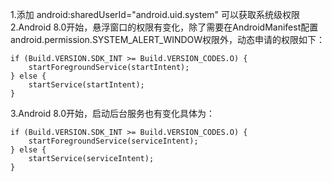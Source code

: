 1.添加 android:sharedUserId="android.uid.system" 可以获取系统级权限
2.Android 8.0开始，悬浮窗口的权限有变化，除了需要在AndroidManifest配置android.permission.SYSTEM_ALERT_WINDOW权限外，动态申请的权限如下：
```
if (Build.VERSION.SDK_INT >= Build.VERSION_CODES.O) {
    startForegroundService(startIntent);
} else {
    startService(startIntent);
}
```
3.Android 8.0开始，启动后台服务也有变化具体为：
```
if (Build.VERSION.SDK_INT >= Build.VERSION_CODES.O) {
    startForegroundService(serviceIntent);
} else {
    startService(serviceIntent);
}
```
